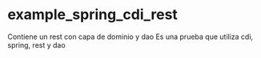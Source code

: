 # example_spring_cdi_rest
Contiene un rest con capa de dominio y dao
Es una prueba que utiliza cdi, spring, rest y dao
